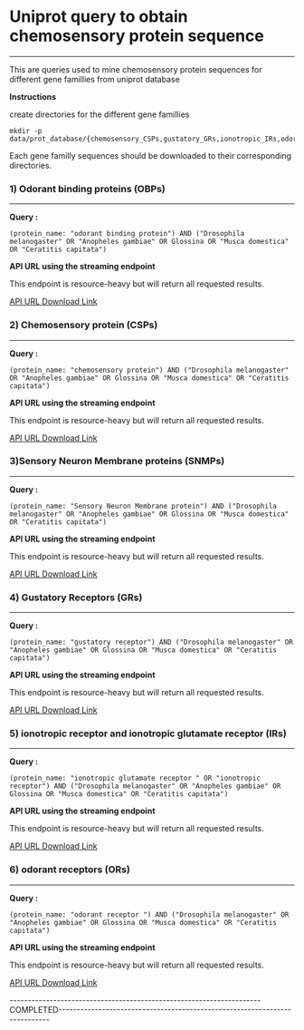 
# Uniprot query to obtain chemosensory protein sequence
-------------------------------------------------------

This are queries used to mine chemosensory protein sequences for different gene famillies from uniprot database

**Instructions**

create directories for the different gene famillies

```
mkdir -p data/prot_database/{chemosensory_CSPs,gustatory_GRs,ionotropic_IRs,odorant_OBPs,odorant_ORs,sensory_SNMPs}
```

Each gene familly sequences should be downloaded to their corresponding directories. 


### 1) Odorant binding proteins (OBPs)
--------------------------------------

**Query :**  

```
(protein_name: "odorant binding protein") AND ("Drosophila melanogaster" OR "Anopheles gambiae" OR Glossina OR "Musca domestica" OR "Ceratitis capitata")
```

**API URL using the streaming endpoint**

This endpoint is resource-heavy but will return all requested results.

[API URL Download Link](https://rest.uniprot.org/uniprotkb/stream?compressed=true&format=fasta&query=%28%28protein_name%3A%20%22odorant%20binding%20protein%22%29%20AND%20%28%22Drosophila%20melanogaster%22%20OR%20%22Anopheles%20gambiae%22%20OR%20Glossina%20OR%20%22Musca%20domestica%22%20OR%20%22Ceratitis%20capitata%22%29%29)


### 2) Chemosensory protein (CSPs)
----------------------------------

**Query :**

```
(protein_name: "chemosensory protein") AND ("Drosophila melanogaster" OR "Anopheles gambiae" OR Glossina OR "Musca domestica" OR "Ceratitis capitata")
```

**API URL using the streaming endpoint**

This endpoint is resource-heavy but will return all requested results.

[API URL Download Link](https://rest.uniprot.org/uniprotkb/stream?compressed=true&format=fasta&query=%28%28protein_name%3A%20%22chemosensory%20protein%22%29%20AND%20%28%22Drosophila%20melanogaster%22%20OR%20%22Anopheles%20gambiae%22%20OR%20Glossina%20OR%20%22Musca%20domestica%22%20OR%20%22Ceratitis%20capitata%22%29%29)


### 3)Sensory Neuron Membrane proteins (SNMPs)
----------------------------------------------

**Query :**

```
(protein_name: "Sensory Neuron Membrane protein") AND ("Drosophila melanogaster" OR "Anopheles gambiae" OR Glossina OR "Musca domestica" OR "Ceratitis capitata")
```

**API URL using the streaming endpoint**

This endpoint is resource-heavy but will return all requested results.

[API URL Download Link](https://rest.uniprot.org/uniprotkb/stream?compressed=true&format=fasta&query=%28%28protein_name%3A%20%22Sensory%20Neuron%20Membrane%20protein%22%29%20AND%20%28%22Drosophila%20melanogaster%22%20OR%20%22Anopheles%20gambiae%22%20OR%20Glossina%20OR%20%22Musca%20domestica%22%20OR%20%22Ceratitis%20capitata%22%29%29)


### 4) Gustatory Receptors (GRs)
--------------------------------

**Query :**

```
(protein_name: "gustatory receptor") AND ("Drosophila melanogaster" OR "Anopheles gambiae" OR Glossina OR "Musca domestica" OR "Ceratitis capitata")
```
**API URL using the streaming endpoint**

This endpoint is resource-heavy but will return all requested results.

[API URL Download Link](https://rest.uniprot.org/uniprotkb/stream?compressed=true&format=fasta&query=%28%28protein_name%3A%20%22gustatory%20receptor%22%29%20AND%20%28%22Drosophila%20melanogaster%22%20OR%20%22Anopheles%20gambiae%22%20OR%20Glossina%20OR%20%22Musca%20domestica%22%20OR%20%22Ceratitis%20capitata%22%29%29)


### 5) ionotropic receptor and ionotropic glutamate receptor (IRs)
------------------------------------------------------------------

**Query :**

```
(protein_name: "ionotropic glutamate receptor " OR "ionotropic receptor") AND ("Drosophila melanogaster" OR "Anopheles gambiae" OR Glossina OR "Musca domestica" OR "Ceratitis capitata")
```

**API URL using the streaming endpoint**

This endpoint is resource-heavy but will return all requested results.

[API URL Download Link](https://rest.uniprot.org/uniprotkb/stream?compressed=true&format=fasta&query=%28%28protein_name%3A%20%22ionotropic%20glutamate%20receptor%20%22%20OR%20%22ionotropic%20receptor%22%29%20AND%20%28%22Drosophila%20melanogaster%22%20OR%20%22Anopheles%20gambiae%22%20OR%20Glossina%20OR%20%22Musca%20domestica%22%20OR%20%22Ceratitis%20capitata%22%29%29)


### 6) odorant receptors (ORs)
------------------------------

**Query :**

```
(protein_name: "odorant receptor ") AND ("Drosophila melanogaster" OR "Anopheles gambiae" OR Glossina OR "Musca domestica" OR "Ceratitis capitata")
```
**API URL using the streaming endpoint**

This endpoint is resource-heavy but will return all requested results.

[API URL Download Link](https://rest.uniprot.org/uniprotkb/stream?compressed=true&format=fasta&query=%28%28protein_name%3A%20%22odorant%20receptor%20%22%29%20AND%20%28%22Drosophila%20melanogaster%22%20OR%20%22Anopheles%20gambiae%22%20OR%20Glossina%20OR%20%22Musca%20domestica%22%20OR%20%22Ceratitis%20capitata%22%29%29)


---------------------------------------------------------------------COMPLETED---------------------------------------------------------------------------




